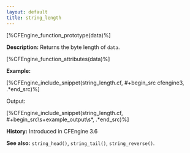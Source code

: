 ```yaml
---
layout: default
title: string_length
---
```


[%CFEngine_function_prototype(data)%]

**Description:** Returns the byte length of `data`.

[%CFEngine_function_attributes(data)%]

**Example:**

[%CFEngine_include_snippet(string_length.cf, #\+begin_src cfengine3, .*end_src)%]

Output:

[%CFEngine_include_snippet(string_length.cf, #\+begin_src\s+example_output\s*, .*end_src)%]

**History:** Introduced in CFEngine 3.6

**See also:** `string_head()`, `string_tail()`, `string_reverse()`.
